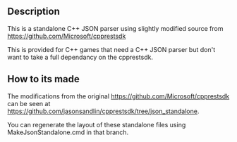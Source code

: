 ## Description

This is a standalone C++ JSON parser using slightly modified source from https://github.com/Microsoft/cpprestsdk
</p>
This is provided for C++ games that need a C++ JSON parser but don't want to take a full dependancy on the cpprestsdk.

## How to its made

The modifications from the original https://github.com/Microsoft/cpprestsdk can be seen at https://github.com/jasonsandlin/cpprestsdk/tree/json_standalone.  
</p>
You can regenerate the layout of these standalone files using MakeJsonStandalone.cmd in that branch.


